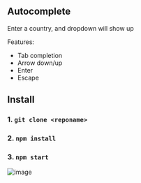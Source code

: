 ## Autocomplete
Enter a country, and dropdown will show up

Features:
- Tab completion
- Arrow down/up
- Enter
- Escape

## Install
### 1. `git clone <reponame>`

### 2. `npm install`

### 3. `npm start`

![image](https://github.com/BrandonCorey/autocomplete/assets/93304067/2be83e25-f908-4d87-bef8-d8b7d6e053ba)
